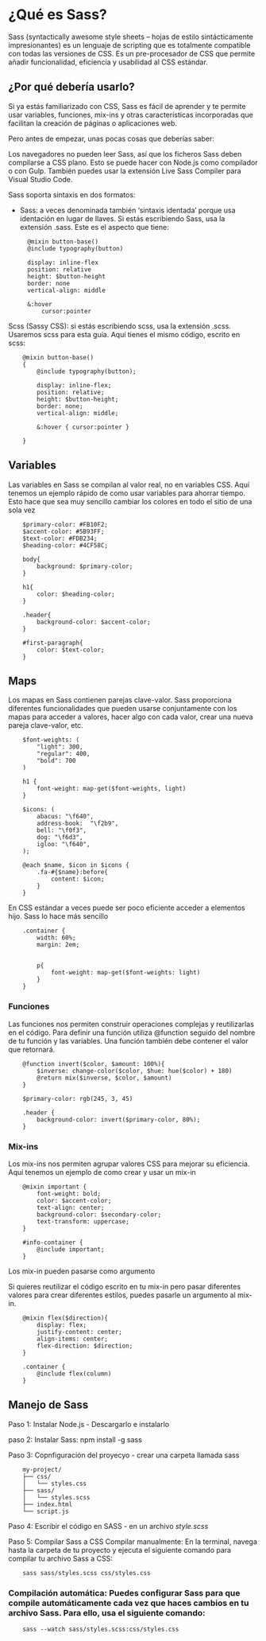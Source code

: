 # ¿Qué es Sass?

Sass (syntactically awesome style sheets – hojas de estilo sintácticamente impresionantes) es un lenguaje de scripting que es totalmente compatible con todas las versiones de CSS. Es un pre-procesador de CSS que permite añadir funcionalidad, eficiencia y usabilidad al CSS estándar.

## ¿Por qué debería usarlo?

Si ya estás familiarizado con CSS, Sass es fácil de aprender y te permite usar variables, funciones, mix-ins y otras características incorporadas que facilitan la creación de páginas o aplicaciones web.

Pero antes de empezar, unas pocas cosas que deberías saber:

Los navegadores no pueden leer Sass, así que los ficheros Sass deben compilarse a CSS plano. Esto se puede hacer con Node.js como compilador o con Gulp. También puedes usar la extensión Live Sass Compiler para Visual Studio Code.

Sass soporta sintaxis en dos formatos:

- Sass: a veces denominada también ‘sintaxis identada’ porque usa identación en lugar de llaves. Si estás escribiendo Sass, usa la extensión .sass. Este es el aspecto que tiene:

        @mixin button-base()
        @include typography(button)

        display: inline-flex
        position: relative
        height: $button-height
        border: none
        vertical-align: middle

        &:hover
            cursor:pointer

Scss (Sassy CSS): si estás escribiendo scss, usa la extensión .scss. Usaremos scss para esta guía. Aquí tienes el mismo código, escrito en scss:

        @mixin button-base()
        {
            @include typography(button);

            display: inline-flex;
            position: relative;
            height: $button-height;
            border: none;
            vertical-align: middle;

            &:hover { cursor:pointer }
               
        }

## Variables

Las variables en Sass se compilan al valor real, no en variables CSS. Aquí tenemos un ejemplo rápido de como usar variables para ahorrar tiempo. Esto hace que sea muy sencillo cambiar los colores en todo el sitio de una sola vez

        $primary-color: #FB10F2;
        $accent-color: #5B93FF;
        $text-color: #FDB234;
        $heading-color: #4CF58C;

        body{
            background: $primary-color;
        }

        h1{
            color: $heading-color;
        }

        .header{
            background-color: $accent-color;
        }

        #first-paragraph{
            color: $text-color;
        }

## Maps

Los mapas en Sass contienen parejas clave-valor. Sass proporciona diferentes funcionalidades que pueden usarse conjuntamente con los mapas para acceder a valores, hacer algo con cada valor, crear una nueva pareja clave-valor, etc.

        $font-weights: (
            "light": 300,
            "regular": 400,
            "bold": 700
        )

        h1 {
            font-weight: map-get($font-weights, light)
        }

        $icons: (
            abacus: "\f640",
            address-book:  "\f2b9",
            bell: "\f0f3",
            dog: "\f6d3",
            igloo: "\f640",
        );

        @each $name, $icon in $icons {
            .fa-#{$name}:before{
                content: $icon;
            }
        }

En CSS estándar a veces puede ser poco eficiente acceder a elementos hijo. Sass lo hace más sencillo

        .container {
            width: 60%;
            margin: 2em;
       

            p{
                font-weight: map-get($font-weights: light)
            }
        }

### Funciones

Las funciones nos permiten construir operaciones complejas y reutilizarlas en el código. Para definir una función utiliza @function seguido del nombre de tu función y las variables. Una función también debe contener el valor que retornará.

        @function invert($color, $amount: 100%){
            $inverse: change-color($color, $hue: hue($color) + 180)
            @return mix($inverse, $color, $amount)
        }

        $primary-color: rgb(245, 3, 45)

        .header {
            background-color: invert($primary-color, 80%);
        }

### Mix-ins

Los mix-ins nos permiten agrupar valores CSS para mejorar su eficiencia. Aquí tenemos un ejemplo de como crear y usar un mix-in

        @mixin important {
            font-weight: bold;
            color: $accent-color;
            text-align: center;
            background-color: $secondary-color;
            text-transform: uppercase;
        }

        #info-container {
            @include important;
        }

Los mix-in pueden pasarse como argumento

Si quieres reutilizar el código escrito en tu mix-in pero pasar diferentes valores para crear diferentes estilos, puedes pasarle un argumento al mix-in.

        @mixin flex($direction){
            display: flex;
            justify-content: center;
            align-items: center;
            flex-direction: $direction;
        }

        .container {
            @include flex(column)
        }


## Manejo de Sass

Paso 1: Instalar Node.js - Descargarlo e instalarlo

paso 2: Instalar Sass:
             npm install -g sass


Paso 3: Copnfiguración del proyecyo - crear una carpeta llamada sass

        my-project/
        ├── css/
        │   └── styles.css
        ├── sass/
        │   └── styles.scss
        ├── index.html
        └── script.js

Paso 4: Escribir el código en SASS - en un archivo *style.scss*

Paso 5: Compilar Sass a CSS
Compilar manualmente: En la terminal, navega hasta la carpeta de tu proyecto y ejecuta el siguiente comando para compilar tu archivo Sass a CSS:

        sass sass/styles.scss css/styles.css

### Compilación automática: Puedes configurar Sass para que compile automáticamente cada vez que haces cambios en tu archivo Sass. Para ello, usa el siguiente comando:

        sass --watch sass/styles.scss:css/styles.css



